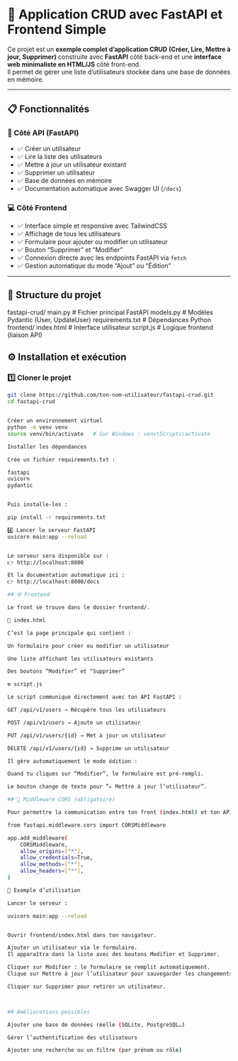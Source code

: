 # 🚀 Application CRUD avec FastAPI et Frontend Simple

Ce projet est un **exemple complet d’application CRUD (Créer, Lire, Mettre à jour, Supprimer)** construite avec **FastAPI** côté back-end et une **interface web minimaliste en HTML/JS** côté front-end.  
Il permet de gérer une liste d’utilisateurs stockée dans une base de données en mémoire.

---

## 📋 Fonctionnalités

### 🧠 Côté API (FastAPI)
- ✅ Créer un utilisateur  
- ✅ Lire la liste des utilisateurs  
- ✅ Mettre à jour un utilisateur existant  
- ✅ Supprimer un utilisateur  
- ✅ Base de données en mémoire  
- ✅ Documentation automatique avec Swagger UI (`/docs`)

### 💻 Côté Frontend
- ✅ Interface simple et responsive avec TailwindCSS  
- ✅ Affichage de tous les utilisateurs  
- ✅ Formulaire pour ajouter ou modifier un utilisateur  
- ✅ Bouton “Supprimer” et “Modifier”  
- ✅ Connexion directe avec les endpoints FastAPI via `fetch`  
- ✅ Gestion automatique du mode “Ajout” ou “Édition”

---

## 🧩 Structure du projet

fastapi-crud/
main.py # Fichier principal FastAPI
models.py # Modèles Pydantic (User, UpdateUser)
requirements.txt # Dépendances Python
frontend/
index.html # Interface utilisateur
script.js # Logique frontend (liaison API)


## ⚙️ Installation et exécution

### 1️⃣ Cloner le projet
```bash
git clone https://github.com/ton-nom-utilisateur/fastapi-crud.git
cd fastapi-crud


Créer un environnement virtuel
python -m venv venv
source venv/bin/activate   # Sur Windows : venv\Scripts\activate

Installer les dépendances

Crée un fichier requirements.txt :

fastapi
uvicorn
pydantic


Puis installe-les :

pip install -r requirements.txt

4️⃣ Lancer le serveur FastAPI
uvicorn main:app --reload


Le serveur sera disponible sur :
👉 http://localhost:8000

Et la documentation automatique ici :
👉 http://localhost:8000/docs

## 🌐 Frontend

Le front se trouve dans le dossier frontend/.

📄 index.html

C’est la page principale qui contient :

Un formulaire pour créer ou modifier un utilisateur

Une liste affichant les utilisateurs existants

Des boutons “Modifier” et “Supprimer”

⚙️ script.js

Le script communique directement avec ton API FastAPI :

GET /api/v1/users → Récupère tous les utilisateurs

POST /api/v1/users → Ajoute un utilisateur

PUT /api/v1/users/{id} → Met à jour un utilisateur

DELETE /api/v1/users/{id} → Supprime un utilisateur

Il gère automatiquement le mode édition :

Quand tu cliques sur “Modifier”, le formulaire est pré-rempli.

Le bouton change de texte pour “✏️ Mettre à jour l’utilisateur”.

## 🧱 Middleware CORS (obligatoire)

Pour permettre la communication entre ton front (index.html) et ton API FastAPI, ajoute ce code dans ton main.py :

from fastapi.middleware.cors import CORSMiddleware

app.add_middleware(
    CORSMiddleware,
    allow_origins=["*"],
    allow_credentials=True,
    allow_methods=["*"],
    allow_headers=["*"],
)

🧩 Exemple d’utilisation

Lancer le serveur :

uvicorn main:app --reload


Ouvrir frontend/index.html dans ton navigateur.

Ajouter un utilisateur via le formulaire.
Il apparaîtra dans la liste avec des boutons Modifier et Supprimer.

Cliquer sur Modifier : le formulaire se remplit automatiquement.
Clique sur Mettre à jour l’utilisateur pour sauvegarder les changements.

Cliquer sur Supprimer pour retirer un utilisateur.



## Améliorations possibles

Ajouter une base de données réelle (SQLite, PostgreSQL…)

Gérer l’authentification des utilisateurs

Ajouter une recherche ou un filtre (par prénom ou rôle)

